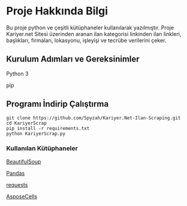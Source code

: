 # Proje Hakkında Bilgi
Bu proje python ve çeşitli kütüphaneler kullanılarak yazılmıştır. Proje Kariyer.net Sitesi üzerinden aranan ilan kategorisi linkinden ilan linkleri, başlıkları, firmaları, lokasyonu, işleyişi ve tecrübe verilerini çeker.

## Kurulum Adımları ve Gereksinimler

Python 3

pip

## Programı İndirip Çalıştırma 

```
git clone https://github.com/Spyzah/Kariyer.Net-Ilan-Scraping.git
cd KariyerScrap
pip install -r requirements.txt
python KariyerScrap.py
```

### Kullanılan Kütüphaneler

[BeautifulSoup](https://github.com/wention/BeautifulSoup4)

[Pandas](https://github.com/pandas-dev/pandas)

[requests](https://github.com/psf/requests)

[AsposeCells](https://github.com/aspose-cells/Aspose.Cells-for-Python-via-.NET)
